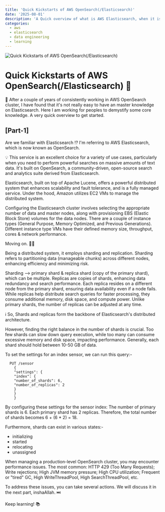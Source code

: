 ```yaml
---
title: 'Quick Kickstarts of AWS OpenSearch(/Elasticsearch)'
date: '2025-08-01'
description: 'A Quick overview of what is AWS Elasticsearch, when it is a perfect choice, cluster data distribution, sharding, replicas, configurations and common issues.'
categories:
  - aws
  - elasticsearch
  - data engineering
  - learning
---
```


![Quick Kickstarts of AWS OpenSearch(/Elasticsearch)](/images/blogs/quick-kickstarts-of-aws-elasticsearch.webp 'Quick Kickstarts of AWS OpenSearch(/Elasticsearch')

# Quick Kickstarts of AWS OpenSearch(/Elasticsearch) 🚀

👋 After a couple of years of consistently working in AWS OpenSearch cluster, I have found that it's not really easy to have an master knowledge on Elasticsearch. Here I am working for peoples to demystify some core knowledge. A very quick overview to get started.

## [Part-1]

Are we familiar with Elasticsearch ⁉️
I'm referring to AWS Elasticsearch, which is now known as OpenSearch.

💡 This service is an excellent choice for a variety of use cases, particularly when you need to perform powerful searches on massive amounts of text data. It's built on OpenSearch, a community-driven, open-source search and analytics suite derived from Elasticsearch.

Elasticsearch, built on top of Apache Lucene, offers a powerful distributed system that enhances scalability and fault tolerance, and is a fully managed service. Under the hood, Amazon utilizes EC2 VMs to manage the distributed system.

Configuring the Elasticsearch cluster involves selecting the appropriate number of data and master nodes, along with provisioning EBS (Elastic Block Store) volumes for the data nodes.
There are a couple of instance types (General Purpose, Memory Optimized, and Previous Generations). Different instance type VMs have their defined memory size, throughput, cores & network performance.

Moving on. 🚶‍➡️

Being a distributed system, it employs sharding and replication.
Sharding refers to partitioning data (manageable chunks) across different nodes, enhancing efficiency and minimizing risk.

Sharding --> primary shard &
                      replica shard (copy of the primary shard), which can be multiple.
Replicas are copies of shards, enhancing data redundancy and search performance. Each replica resides on a different node from the primary shard, ensuring data availability even if a node fails. While replicas help distribute search queries for faster processing, they consume additional memory, disk space, and compute power.
Unlike primary shards, the number of replicas can be adjusted at any time.

ℹ️ So, Shards and replicas form the backbone of Elasticsearch's distributed architecture.

However, finding the right balance in the number of shards is crucial. Too few shards can slow down query execution, while too many can consume excessive memory and disk space, impacting performance.
Generally, each shard should hold between 10-50 GB of data.

To set the settings for an index sensor, we can run this query:-
```  
  PUT /sensor
    {
    "settings": {
    "index": {
    "number_of_shards": 6,
    "number_of_replicas": 2
    }
    }
    }
```
By configuring these settings for the sensor index:
The number of primary shards is 6.
Each primary shard has 2 replicas.
Therefore, the total number of shards becomes 6 + (6 * 2) = 18.

Furthermore, shards can exist in various states:-
- initializing
- started
- relocating
- unassigned

When managing a production-level OpenSearch cluster, you may encounter performance issues. The most common: HTTP 429 (Too Many Requests); Write rejections; High JVM memory pressure; High CPU utilization; Frequent or "tired" GC, High WriteThreadPool, High SearchThreadPool, etc.

To address these issues, you can take several actions.
We will discuss it in the next part, inshaAllah. ⏭️

Keep learning! 📚

